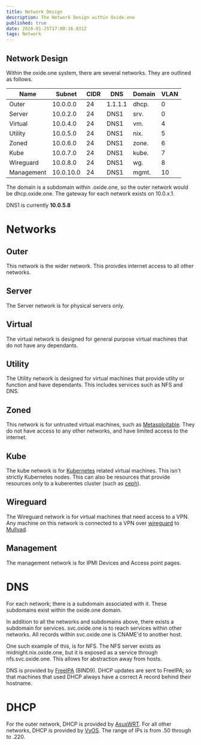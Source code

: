 ```yaml
---
title: Network Design
description: The Network Design within Oxide.one
published: true
date: 2020-01-25T17:00:16.031Z
tags: Network
---
```


Network Design
---
Within the oxide.one system, there are several networks. They are outlined as follows.

| Name | Subnet | CIDR | DNS | Domain | VLAN
| ---- | ------ | ---- | --- | ------ | ---- |
| Outer 		|	10.0.0.0	| 24	| 1.1.1.1 |	dhcp. 	|	0 |
| Server	 	| 10.0.2.0	| 24	| DNS1 		|	srv.		| 0 |
| Virtual		| 10.0.4.0	| 24	| DNS1 		|	vm.			| 4 |
| Utility		| 10.0.5.0	| 24	| DNS1 		|	nix. 		|	5 |
| Zoned			| 10.0.6.0	| 24	| DNS1 		|	zone. 	|	6 |
| Kube	 		| 10.0.7.0	| 24	| DNS1 		|	kube.		| 7 |
| Wireguard	| 10.0.8.0	| 24	| DNS1 		| wg.	 		| 8 |
| Management|	10.0.10.0	| 24	| DNS1 		|	mgmt.		| 10 |

The domain is a subdomain within .oxide.one, so the outer network would be dhcp.oxide.one. The gateway for each network exists on 10.0.x.1. 

DNS1 is currently **10.0.5.8**

# Networks
## Outer
This network is the wider network. This proivdes internet access to all other networks.
## Server
The Server network is for physical servers only.
## Virtual
The virtual network is designed for general purpose virtual machines that do not have any dependants. 
##  Utility
The Utility network is designed for virtual machines that provide utlity or function and have dependants. This includes services such as NFS and DNS. 
##  Zoned
This network is for untrusted virtual machines, such as [Metasploitable](https://information.rapid7.com/download-metasploitable-2017.html). They do not have access to any other networks, and have limited access to the internet.
##  Kube
The kube network is for [Kubernetes](https://kubernetes.io/) related virtual machines. This isn't strictly Kubernetes nodes. This can also be resources that provide resources only to a kuberentes cluster (such as [ceph](https://ceph.io/)).
## Wireguard
The Wireguard network is for virtual machines that need access to a VPN. Any machine on this network is connected to a VPN over [wireguard](https://www.wireguard.com/) to [Mullvad](https://mullvad.net/en/).
##  Management
The management network is for IPMI Devices and Access point pages. 

# DNS
For each network; there is a subdomain associated with it. These subdomains exist within the oxide.one domain. 

In addition to all the networks and subdomains above, there exists a subdomain for services. svc.oxide.one is to reach services within other networks. All records within svc.oxide.one is CNAME'd to another host.

One such example of this, is for NFS. The NFS server exists as midnight.nix.oxide.one, but it is exposed as a service through nfs.svc.oxide.one. This allows for abstraction away from hosts.

DNS is provided by [FreeIPA](https://www.freeipa.org/) (BIND9). DHCP updates are sent to FreeIPA; so that machines that used DHCP always have a correct A record behind their hostname.

# DHCP
For the outer network, DHCP is provided by [AsusWRT](https://www.asus.com/ASUSWRT/). For all other networks, DHCP is provided by [VyOS](https://vyos.readthedocs.io/en/latest/). The range of IPs is from .50 through to .220. 